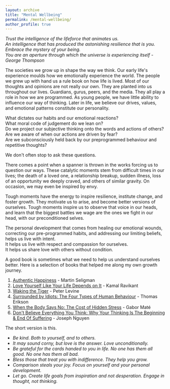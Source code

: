 ```yaml
---
layout: archive
title: "Mental Wellbeing"
permalink: /mental-wellbeing/
author_profile: true
---
```


_Trust the intelligence of the lifeforce that animates us.  
An intelligence that has produced the astonishing resilience that is you.  
Embrace the mystery of your being.  
You are an aperture through which the universe is experiencing itself - George Thompson_


The societies we grow up in shape the way we think. Our early life's experience moulds how we emotionally experience the world. The people we grew up with hand us a rule book on how life is lived. Most of our thoughts and opinions are not really our own. They are planted into us throughout our lives. Guardians, gurus, peers, and the media. They all play a role in how we are programmed. As young people, we have little ability to influence our way of thinking. Later in life, we believe our drives, values, and emotional patterns constitute our personality. 

What dictates our habits and our emotional reactions?  
What moral code of judgement do we lean on?  
Do we project our subjective thinking onto the words and actions of others?  
Are we aware of when our actions are driven by fear?  
Are we subconsciously held back by our preprogrammed behaviour and repetitive thoughts?  

We don't often stop to ask these questions.

There comes a point when a spanner is thrown in the works forcing us to question our ways. These catalytic moments stem from difficult times in our lives; the death of a loved one, a relationship breakup, sudden illness, loss of an opportunity we deeply craved, and others of similar gravity. On occasion, we may even be inspired by envy.  

Tough moments have the energy to inspire resilience, institute change, and foster growth. They motivate us to arise, and become better versions of ourselves. Tough moments inspire us to observe that voice in our heads, and learn that the biggest battles we wage are the ones we fight in our head, with our preconditioned selves.  

The personal development that comes from healing our emotional wounds, correcting our pre-programmed habits, and addressing our limiting beliefs, helps us live with intent.  
It helps us live with respect and compassion for ourselves.  
It helps us share love with others without condition.

A good book is sometimes what we need to help us understand ourselves better. Here is a selection of books that helped me along my own growth journey. 

1. [Authentic Happiness](https://www.waterstones.com/book/authentic-happiness/martin-seligman/9781857886771) - Martin Seligman
2. [Love Yourself Like Your Life Depends on It](https://www.amazon.com/Love-Yourself-Like-Your-Depends/dp/B07T9NYCFL/?_encoding=UTF8&pd_rd_w=qAALI&content-id=amzn1.sym.cf86ec3a-68a6-43e9-8115-04171136930a&pf_rd_p=cf86ec3a-68a6-43e9-8115-04171136930a&pf_rd_r=142-9607719-5216645&pd_rd_wg=DYB01&pd_rd_r=0c4161fd-d7a2-43df-bbec-b355a8007140&ref_=aufs_ap_sc_dsk) - Kamal Ravikant
3. [Waking the Tiger](https://www.waterstones.com/book/waking-the-tiger-healing-trauma/peter-a-levine/ann-frederick/9781556432330) - Peter Levine
4. [Surrounded by Idiots: The Four Types of Human Behaviour](https://www.surroundedbyidiots.com/en/books/surrounded-by-idiots/) - Thomas Erikson
5. [When the Body Says No: The Cost of Hidden Stress](https://drgabormate.com/book/when-the-body-says-no/) - Gabor Maté
6. [Don't Believe Everything You Think: Why Your Thinking Is The Beginning & End Of Suffering](https://www.amazon.co.uk/Dont-Believe-Everything-You-Think/dp/B09WPP7R6S) - Joseph Nguyen
   
The short version is this.

- _Be kind. Both to yourself, and to others._  
- _It may sound corny, but love is the answer. Love unconditionally._  
- _Be grateful for the cards handed to you in life. No one has them all good. No one has them all bad._  
- _Bless those that treat you with indifference. They help you grow._  
- _Comparison steals your joy. Focus on yourself and your personal development._
- _Let go. Create life goals from inspiration and not desperation. Engage in thought, not thinking._
